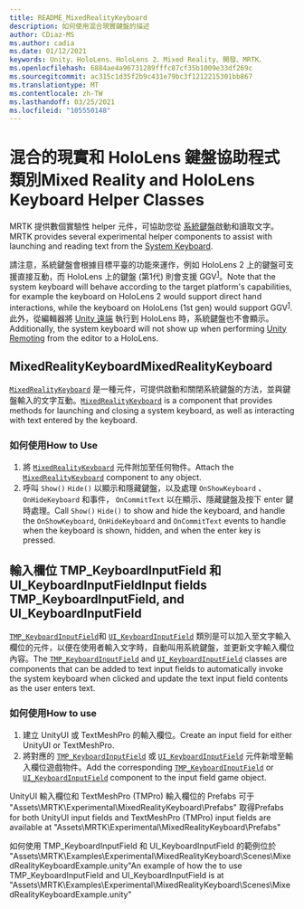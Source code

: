 ```yaml
---
title: README_MixedRealityKeyboard
description: 如何使用混合現實鍵盤的描述
author: CDiaz-MS
ms.author: cadia
ms.date: 01/12/2021
keywords: Unity、HoloLens、HoloLens 2、Mixed Reality、開發、MRTK、
ms.openlocfilehash: 6884ae4a96731289fffc87cf35b1009e33df269c
ms.sourcegitcommit: ac315c1d35f2b9c431e79bc3f1212215301bb867
ms.translationtype: MT
ms.contentlocale: zh-TW
ms.lasthandoff: 03/25/2021
ms.locfileid: "105550148"
---
```

# <a name="mixed-reality-and-hololens-keyboard-helper-classes"></a><span data-ttu-id="7af47-104">混合的現實和 HoloLens 鍵盤協助程式類別</span><span class="sxs-lookup"><span data-stu-id="7af47-104">Mixed Reality and HoloLens Keyboard Helper Classes</span></span>

<span data-ttu-id="7af47-105">MRTK 提供數個實驗性 helper 元件，可協助您從 [系統鍵盤](../ux-building-blocks/system-keyboard.md)啟動和讀取文字。</span><span class="sxs-lookup"><span data-stu-id="7af47-105">MRTK provides several experimental helper components to assist with launching and reading text from the [System Keyboard](../ux-building-blocks/system-keyboard.md).</span></span>

<span data-ttu-id="7af47-106">請注意，系統鍵盤會根據目標平臺的功能來運作，例如 HoloLens 2 上的鍵盤可支援直接互動，而 HoloLens 上的鍵盤 (第1代) 則會支援 GGV<sup>[1](/windows/mixed-reality/gaze)</sup>。</span><span class="sxs-lookup"><span data-stu-id="7af47-106">Note that the system keyboard will behave according to the target platform's capabilities, for example the keyboard on HoloLens 2 would support direct hand interactions, while the keyboard on HoloLens (1st gen) would support GGV<sup>[1](/windows/mixed-reality/gaze)</sup>.</span></span> <span data-ttu-id="7af47-107">此外，從編輯器將 [Unity 遠端](../tools/holographic-remoting.md) 執行到 HoloLens 時，系統鍵盤也不會顯示。</span><span class="sxs-lookup"><span data-stu-id="7af47-107">Additionally, the system keyboard will not show up when performing [Unity Remoting](../tools/holographic-remoting.md) from the editor to a HoloLens.</span></span>

## <a name="mixedrealitykeyboard"></a><span data-ttu-id="7af47-108">MixedRealityKeyboard</span><span class="sxs-lookup"><span data-stu-id="7af47-108">MixedRealityKeyboard</span></span>

<span data-ttu-id="7af47-109">[`MixedRealityKeyboard`](xref:Microsoft.MixedReality.Toolkit.Experimental.UI.MixedRealityKeyboard) 是一種元件，可提供啟動和關閉系統鍵盤的方法，並與鍵盤輸入的文字互動。</span><span class="sxs-lookup"><span data-stu-id="7af47-109">[`MixedRealityKeyboard`](xref:Microsoft.MixedReality.Toolkit.Experimental.UI.MixedRealityKeyboard) is a component that provides methods for launching and closing a system keyboard, as well as interacting with text entered by the keyboard.</span></span>  

### <a name="how-to-use"></a><span data-ttu-id="7af47-110">如何使用</span><span class="sxs-lookup"><span data-stu-id="7af47-110">How to Use</span></span>

1. <span data-ttu-id="7af47-111">將 [`MixedRealityKeyboard`](xref:Microsoft.MixedReality.Toolkit.Experimental.UI.MixedRealityKeyboard) 元件附加至任何物件。</span><span class="sxs-lookup"><span data-stu-id="7af47-111">Attach the [`MixedRealityKeyboard`](xref:Microsoft.MixedReality.Toolkit.Experimental.UI.MixedRealityKeyboard) component to any object.</span></span>
2. <span data-ttu-id="7af47-112">呼叫 `Show()` `Hide()` 以顯示和隱藏鍵盤，以及處理 `OnShowKeyboard` 、 `OnHideKeyboard` 和事件， `OnCommitText` 以在顯示、隱藏鍵盤及按下 enter 鍵時處理。</span><span class="sxs-lookup"><span data-stu-id="7af47-112">Call `Show()` `Hide()` to show and hide the keyboard, and handle the `OnShowKeyboard`, `OnHideKeyboard` and `OnCommitText` events to handle when the keyboard is shown, hidden, and when the enter key is pressed.</span></span>

## <a name="input-fields-tmp_keyboardinputfield-and-ui_keyboardinputfield"></a><span data-ttu-id="7af47-113">輸入欄位 TMP_KeyboardInputField 和 UI_KeyboardInputField</span><span class="sxs-lookup"><span data-stu-id="7af47-113">Input fields TMP_KeyboardInputField, and UI_KeyboardInputField</span></span>

<span data-ttu-id="7af47-114">[`TMP_KeyboardInputField`](xref:Microsoft.MixedReality.Toolkit.Experimental.UI.TMP_KeyboardInputField)和 [`UI_KeyboardInputField`](xref:Microsoft.MixedReality.Toolkit.Experimental.UI.UI_KeyboardInputField) 類別是可以加入至文字輸入欄位的元件，以便在使用者輸入文字時，自動叫用系統鍵盤，並更新文字輸入欄位內容。</span><span class="sxs-lookup"><span data-stu-id="7af47-114">The [`TMP_KeyboardInputField`](xref:Microsoft.MixedReality.Toolkit.Experimental.UI.TMP_KeyboardInputField) and [`UI_KeyboardInputField`](xref:Microsoft.MixedReality.Toolkit.Experimental.UI.UI_KeyboardInputField) classes are components that can be added to text input fields to automatically invoke the system keyboard when clicked and update the text input field contents as the user enters text.</span></span>

### <a name="how-to-use"></a><span data-ttu-id="7af47-115">如何使用</span><span class="sxs-lookup"><span data-stu-id="7af47-115">How to use</span></span>

1. <span data-ttu-id="7af47-116">建立 UnityUI 或 TextMeshPro 的輸入欄位。</span><span class="sxs-lookup"><span data-stu-id="7af47-116">Create an input field for either UnityUI or TextMeshPro.</span></span>
2. <span data-ttu-id="7af47-117">將對應的 [`TMP_KeyboardInputField`](xref:Microsoft.MixedReality.Toolkit.Experimental.UI.TMP_KeyboardInputField) 或 [`UI_KeyboardInputField`](xref:Microsoft.MixedReality.Toolkit.Experimental.UI.UI_KeyboardInputField) 元件新增至輸入欄位遊戲物件。</span><span class="sxs-lookup"><span data-stu-id="7af47-117">Add the corresponding [`TMP_KeyboardInputField`](xref:Microsoft.MixedReality.Toolkit.Experimental.UI.TMP_KeyboardInputField) or [`UI_KeyboardInputField`](xref:Microsoft.MixedReality.Toolkit.Experimental.UI.UI_KeyboardInputField) component to the input field game object.</span></span>

<span data-ttu-id="7af47-118">UnityUI 輸入欄位和 TextMeshPro (TMPro) 輸入欄位的 Prefabs 可于 "Assets\MRTK\Experimental\MixedRealityKeyboard\Prefabs" 取得</span><span class="sxs-lookup"><span data-stu-id="7af47-118">Prefabs for both UnityUI input fields and TextMeshPro (TMPro) input fields are available at "Assets\MRTK\Experimental\MixedRealityKeyboard\Prefabs"</span></span>

<span data-ttu-id="7af47-119">如何使用 TMP_KeyboardInputField 和 UI_KeyboardInputField 的範例位於 "Assets\MRTK\Examples\Experimental\MixedRealityKeyboard\Scenes\MixedRealityKeyboardExample.unity"</span><span class="sxs-lookup"><span data-stu-id="7af47-119">An example of how the to use TMP_KeyboardInputField and UI_KeyboardInputField is at "Assets\MRTK\Examples\Experimental\MixedRealityKeyboard\Scenes\MixedRealityKeyboardExample.unity"</span></span>
